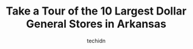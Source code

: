 ---
layout: ampstory
image: https://i0.wp.com/?resize=640,853
author: techidn
featured: false
description: Discover the impressive array of Dollar General options in Arkansas, where you can find 10 of the largest Dollar General establishments in the area. From renowned classics to hidden gems, Ar
title: Take a Tour of the 10 Largest Dollar General Stores in Arkansas
cover:
   title: Take a Tour of the 10 Largest Dollar General Stores in Arkansas
   subtitle: Rickpate
   background: 

pages: 
 - layout: thirds
   top: <h1>#1 Dollar General</h1>
   bottom: "<p>Terrible about having employees and shutting down early.Hours open are never correct</p>"
   background: https://images.unsplash.com/photo-1546497974-b213c9efb599?ixlib=rb-4.0.3&ixid=MnwxMjA3fDB8MHxwaG90by1wYWdlfHx8fGVufDB8fHx8&auto=format&fit=crop&w=640&h=853&q=80
   backgroundblur: true
 - layout: thirds
   top: <h1>#2 Dollar General</h1>
   bottom: "<p>9001 US-270, White Hall, AR 71602, United States</p>"
   background: https://images.unsplash.com/photo-1608501821300-4f99e58bba77?ixlib=rb-4.0.3&ixid=MnwxMjA3fDB8MHxwaG90by1wYWdlfHx8fGVufDB8fHx8&auto=format&fit=crop&w=640&h=853&q=80
   cta:
      link: https://www.depkes.org/blog/take-a-tour-of-the-10-largest-dollar-general-stores-in-arkansas/
      text: Take a Tour of the 10 Largest Dollar General Stores in Arkansas
 - layout: thirds
   top: <h1>#3 Dollar General</h1>
   bottom: "<p>506 US-64, Conway, AR 72032, United States</p>"
   background: https://images.unsplash.com/photo-1540457036297-448b6b99e91c?ixlib=rb-4.0.3&ixid=MnwxMjA3fDB8MHxwaG90by1wYWdlfHx8fGVufDB8fHx8&auto=format&fit=crop&w=640&h=853&q=80
   cta:
      link: https://www.depkes.org/blog/take-a-tour-of-the-10-largest-dollar-general-stores-in-arkansas/
      text: Take a Tour of the 10 Largest Dollar General Stores in Arkansas
 - layout: thirds
   top: <h1>#4 Dollar General</h1>
   bottom: "<p>139 US-167, Bald Knob, AR 72010, United States</p>"
   background: https://images.unsplash.com/photo-1608411404720-c8f0417bcdba?ixlib=rb-4.0.3&ixid=MnwxMjA3fDB8MHxwaG90by1wYWdlfHx8fGVufDB8fHx8&auto=format&fit=crop&w=640&h=853&q=80
   cta:
      link: https://www.depkes.org/blog/take-a-tour-of-the-10-largest-dollar-general-stores-in-arkansas/
      text: Take a Tour of the 10 Largest Dollar General Stores in Arkansas
 - layout: thirds
   top: <h1>#5 Dollar General</h1>
   bottom: "<p>199 US-64, Beebe, AR 72012, United States</p>"
   background: https://images.unsplash.com/photo-1547366785-564103df7e13?ixlib=rb-4.0.3&ixid=MnwxMjA3fDB8MHxwaG90by1wYWdlfHx8fGVufDB8fHx8&auto=format&fit=crop&w=640&h=853&q=80
   cta:
      link: https://www.depkes.org/blog/take-a-tour-of-the-10-largest-dollar-general-stores-in-arkansas/
      text: Take a Tour of the 10 Largest Dollar General Stores in Arkansas
 - layout: thirds
   top: <h1>#6 Dollar General</h1>
   bottom: "<p>200 Us 63 N, Hardy, AR 72542, United States</p>"
   background: https://images.unsplash.com/photo-1534312527009-56c7016453e6?ixlib=rb-4.0.3&ixid=MnwxMjA3fDB8MHxwaG90by1wYWdlfHx8fGVufDB8fHx8&auto=format&fit=crop&w=640&h=853&q=80
   cta:
      link: https://www.depkes.org/blog/take-a-tour-of-the-10-largest-dollar-general-stores-in-arkansas/
      text: Take a Tour of the 10 Largest Dollar General Stores in Arkansas
 - layout: thirds
   top: <h1>#7 Dollar General</h1>
   bottom: "<p>4280 Highway 65 S, 4280 US-65, Harrison, AR 72601, United States</p>"
   background: https://images.unsplash.com/photo-1527067829737-402993088e6b?ixlib=rb-4.0.3&ixid=MnwxMjA3fDB8MHxwaG90by1wYWdlfHx8fGVufDB8fHx8&auto=format&fit=crop&w=640&h=853&q=80
   cta:
      link: https://www.depkes.org/blog/take-a-tour-of-the-10-largest-dollar-general-stores-in-arkansas/
      text: Take a Tour of the 10 Largest Dollar General Stores in Arkansas
 - layout: thirds
   middle: Continue reading...
   background: https://images.unsplash.com/photo-1536745287225-21d689278fd1?ixlib=rb-4.0.3&ixid=MnwxMjA3fDB8MHxwaG90by1wYWdlfHx8fGVufDB8fHx8&auto=format&fit=crop&w=640&h=853&q=80
   cta:
      link: https://www.depkes.org/blog/take-a-tour-of-the-10-largest-dollar-general-stores-in-arkansas/
      text: Take a Tour of the 10 Largest Dollar General Stores in Arkansas
      
---